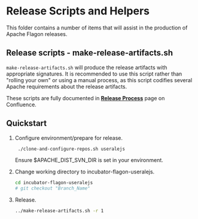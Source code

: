 <!--
  ~ Licensed to the Apache Software Foundation (ASF) under one
  ~ or more contributor license agreements.  See the NOTICE file
  ~ distributed with this work for additional information
  ~ regarding copyright ownership.  The ASF licenses this file
  ~ to you under the Apache License, Version 2.0 (the
  ~ "License"); you may not use this file except in compliance
  ~ with the License.  You may obtain a copy of the License at
  ~
  ~   http://www.apache.org/licenses/LICENSE-2.0
  ~
  ~ Unless required by applicable law or agreed to in writing,
  ~ software distributed under the License is distributed on an
  ~ "AS IS" BASIS, WITHOUT WARRANTIES OR CONDITIONS OF ANY
  ~ KIND, either express or implied.  See the License for the
  ~ specific language governing permissions and limitations
  ~ under the License.
-->

Release Scripts and Helpers
===========================

This folder contains a number of items that will assist in the production of Apache Flagon releases.

Release scripts - make-release-artifacts.sh
-------------------------------------------
`make-release-artifacts.sh` will produce the release artifacts with appropriate signatures. It is recommended to use
this script rather than "rolling your own" or using a manual process, as this script codifies several Apache
requirements about the release artifacts.

These scripts are fully documented in **[Release Process](https://cwiki.apache.org/confluence/display/FLAGON/UserALE.js+Release+Management+Procedure)** page on Confluence.

Quickstart
----------
1. Configure environment/prepare for release. 
   ```bash
    ./clone-and-configure-repos.sh useralejs
   ```
   Ensure $APACHE_DIST_SVN_DIR is set in your environment.

1. Change working directory to incubator-flagon-useralejs.
   ```bash
   cd incubator-flagon-useralejs
   # git checkout "Branch_Name"
   ```
   
1. Release.
   ```bash
   ../make-release-artifacts.sh -r 1
   ```